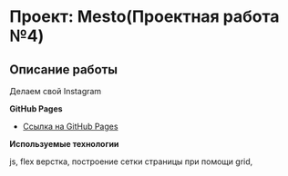 # Проект: Mesto(Проектная работа №4)

## Описание работы
Делаем свой Instagram

**GitHub Pages**

* [Ссылка на GitHub Pages](https://graverrr.github.io/mesto/index.html)

**Используемые технологии**

js, flex верстка, построение сетки страницы при помощи grid, 